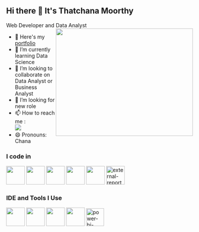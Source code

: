 ## Hi there 👋 It's Thatchana Moorthy

Web Developer and Data Analyst
<img align="right" width="370" height="290" src="https://i.pinimg.com/originals/47/f0/34/47f0342cec72b800463bf003eac1257e.gif">
- 🔭 Here's my [portfolio](https://hareesh.web.app/)                                                 
- 🌱 I’m currently learning Data Science
- 👯 I’m looking to collaborate on Data Analyst or Business Analyst
- 🤔 I’m looking for new role
- 📫 How to reach me :
<br />  [<img src="https://img.shields.io/badge/LinkedIn-0077B5?style=for-the-badge&logo=linkedin&logoColor=white" />](https://www.linkedin.com/in/thatchana-moorthy-g-974b69303?lipi=urn%3Ali%3Apage%3Ad_flagship3_profile_view_base_contact_details%3Bg%2FPSvSn5TjurzADS9qv3aw%3D%3D)
- 😄 Pronouns: Chana
### I code in
<img height="50" width="50" src="https://img.icons8.com/color/48/000000/python.png" />    <img height="50" width="50" src="https://img.icons8.com/color/48/000000/html-5.png" /> <img height="50" width="50" src="https://img.icons8.com/color/48/000000/css3.png" /> <img height="50" width="50" src="https://img.icons8.com/color/48/000000/javascript.png"/>  <img height="50" width="50" src="https://img.icons8.com/color/48/000000/mysql-logo.png"/> <img width="50" height="50" src="https://img.icons8.com/external-itim2101-lineal-color-itim2101/64/external-report-marketplace-itim2101-lineal-color-itim2101.png" alt="external-report-marketplace-itim2101-lineal-color-itim2101"/>

### IDE and Tools I Use
<img height="50" width="50" src="https://img.icons8.com/color/48/000000/visual-studio-code-2019.png"/> <img height="50" width="50" src="https://img.icons8.com/color/48/000000/pycharm.png"/>  <img height="50" width="50" src="https://img.icons8.com/dusk/64/000000/anaconda.png"/> <img height="50" src="https://img.icons8.com/officel/480/null/java-eclipse.png"/> <img width="48" height="48" src="https://img.icons8.com/fluency/48/power-bi-2021.png" alt="power-bi-2021"/>

